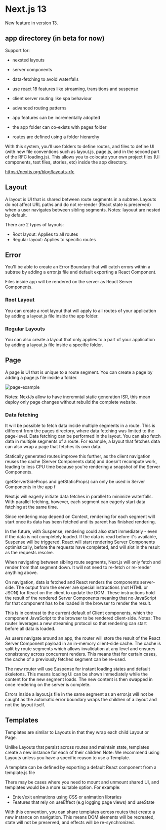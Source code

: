 # Next.js 13

New feature in version 13.

## app directorey (in beta for now)

Support for:
- nexsted layouts
- server components
- data-fetching to avoid waterfalls
- use react 18 features like streaming, transitions and suspense
- client server routing like spa behaviour
- advanced routing patterns

- app features can be incrementally adopted
- the app folder can co-exists with pages folder
- routes are defined using a folder hierarchy


With this system, you'll use folders to define routes, and files to define UI (with new file conventions such as layout.js, page.js, and in the second part of the RFC loading.js).
This allows you to colocate your own project files (UI components, test files, stories, etc) inside the app directory.

https://nextjs.org/blog/layouts-rfc

## Layout

A layout is UI that is shared between route segments in a subtree. Layouts do not affect URL paths and do not re-render (React state is preserved) when a user navigates between sibling segments.
Notes: layouut are nested by default.

There are 2 types of layouts:

- Root layout: Applies to all routes
- Regular layout: Applies to specific routes

## Error
You'll be able to create an Error Boundary that will catch errors within a subtree by adding a error.js file and default exporting a React Component.


Files inside app will be rendered on the server as React Server Components.

### Root Layout

You can create a root layout that will apply to all routes of your application by adding a layout.js file inside the app folder.

### Regular Layouts

You can also create a layout that only applies to a part of your application by adding a layout.js file inside a specific folder.

## Page

A page is UI that is unique to a route segment. You can create a page by adding a page.js file inside a folder.

![page-example](https://user-images.githubusercontent.com/17195702/230880845-0d43a01c-96d1-455b-bb6a-96c670bf2c1a.png)

Notes:
NextJs allow to have incremntal static generation ISR, this mean deploy only page changes without rebuild the complete website.

### Data fetching
It will be possible to fetch data inside multiple segments in a route. This is different from the pages directory, where data fetching was limited to the page-level.
Data fetching can be performed in the layout.
You can also fetch data in multiple segments of a route. For example, a layout that fetches data can also wrap a page that fetches its own data.

Statically generated routes improve this further, as the client navigation reuses the cache (Server Components data) and doesn't recompute work, leading to less CPU time because you're rendering a snapshot of the Server Components.

(getServerSideProps and getStaticProps) can only be used in Server Components in the app f

Next.js will eagerly initiate data fetches in parallel to minimize waterfalls. With parallel fetching, however, each segment can eagerly start data fetching at the same time.

Since rendering may depend on Context, rendering for each segment will start once its data has been fetched and its parent has finished rendering.

In the future, with Suspense, rendering could also start immediately - even if the data is not completely loaded. If the data is read before it's available, Suspense will be triggered. React will start rendering Server Components optimistically, before the requests have completed, and will slot in the result as the requests resolve.

When navigating between sibling route segments, Next.js will only fetch and render from that segment down. It will not need to re-fetch or re-render anything above.

On navigation, data is fetched and React renders the components server-side. The output from the server are special instructions (not HTML or JSON) for React on the client to update the DOM. These instructions hold the result of the rendered Server Components meaning that no JavaScript for that component has to be loaded in the browser to render the result.

This is in contrast to the current default of Client components, which the component JavaScript to the browser to be rendered client-side.
Notes: The router leverages a new streaming protocol so that rendering can start before all data is loaded.

As users navigate around an app, the router will store the result of the React Server Component payload in an in-memory client-side cache. The cache is split by route segments which allows invalidation at any level and ensures consistency across concurrent renders. This means that for certain cases, the cache of a previously fetched segment can be re-used.

The new router will use Suspense for instant loading states and default skeletons. This means loading UI can be shown immediately while the content for the new segment loads. The new content is then swapped in once rendering on the server is complete.

Errors inside a layout.js file in the same segment as an error.js will not be caught as the automatic error boundary wraps the children of a layout and not the layout itself.

## Templates
Templates are similar to Layouts in that they wrap each child Layout or Page.

Unlike Layouts that persist across routes and maintain state, templates create a new instance for each of their children
Note: We recommend using Layouts unless you have a specific reason to use a Template.

A template can be defined by exporting a default React component from a template.js file

There may be cases where you need to mount and unmount shared UI, and templates would be a more suitable option. For example:

- Enter/exit animations using CSS or animation libraries
- Features that rely on useEffect (e.g logging page views) and useState

With this convention, you can share templates across routes that create a new instance on navigation. This means DOM elements will be recreated, state will not be preserved, and effects will be re-synchronized.
